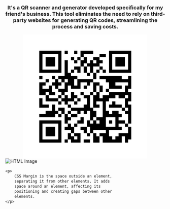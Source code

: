 <head>
    <style>
        .center {
            display: block;
            margin-left: auto;
            margin-right: auto;
        }
    </style>
</head>

<h3 align="center">It's a QR scanner and generator developed specifically for my friend's business. This tool eliminates the need to rely on third-party websites for generating QR codes, streamlining the process and saving costs.
</h3>



<body>
    <img src="RahulTeja_QR.png" alt="HTML Image" class="center">
</body>

</html>




<!DOCTYPE html>
<html>

<head>
    <style>
        .center {
            display: block;
            margin-left: auto;
            margin-right: auto;
        }
    </style>
</head>

<body>
    <img src=
"https://media.geeksforgeeks.org/wp-content/uploads/20190802021607/geeks14.png" 
         alt="HTML Image" class="center">

    <p>
        CSS Margin is the space outside an element,
        separating it from other elements. It adds
        space around an element, affecting its
        positioning and creating gaps between other
        elements.
    </p>
</body>

</html>
